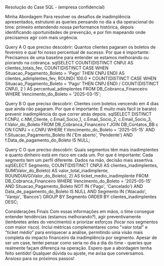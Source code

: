 Resolução do Case SQL - (empresa confidencial)

Minha Abordagem
Para resolver os desafios de inadimplência apresentados, estruturei as queries pensando no dia a dia operacional do time: primeiro entendendo nossa performance histórica, depois identificando oportunidades de prevenção, e por fim mapeando onde precisamos agir com mais urgência.

Query A
O que preciso descobrir:
Quantos clientes pagaram os boletos de fevereiro e qual foi nosso percentual de sucesso.
Por que é importante:
Precisamos de uma baseline para entender se estamos melhorando ou piorando na cobrança.
sqlSELECT
    COUNT(DISTINCT CNPJ) AS clientes_totais_fev,
    COUNT(DISTINCT CASE
        WHEN Situacao_Pagamento_Boleto = 'Pago'
        THEN CNPJ
    END) AS clientes_adimplentes_fev,
    ROUND(
        100.0 * COUNT(DISTINCT CASE
            WHEN Situacao_Pagamento_Boleto = 'Pago'
            THEN CNPJ
        END) / COUNT(DISTINCT CNPJ), 2
    ) AS percentual_adimplentes
FROM DB_Cobranca_Financeiro
WHERE Vencimento_do_Boleto = '2025-03-15';

Query B
O que preciso descobrir:
Clientes com boletos vencendo em 4 dias que ainda não pagaram.
Por que é importante:
É muito mais fácil (e barato) prevenir inadimplência do que correr atrás depois.
sqlSELECT DISTINCT
    f.CNPJ,
    c.NM_Cliente,
    c.Email_Socio_1,
    c.Email_Socio_2,
    c.Email_Socio_3,
    f.Valor_do_Boleto
FROM DB_Cobranca_Financeiro f
JOIN DB_Contatos_BB c ON f.CNPJ = c.CNPJ
WHERE f.Vencimento_do_Boleto = '2025-05-15'
    AND f.Situacao_Pagamento_Boleto IN ('Em aberto', 'Pendente')
    AND f.Data_de_pagamento_do_Boleto IS NULL;

Query C
O que preciso descobrir:
Quais segmentos têm mais inadimplentes e quanto dinheiro está em risco em cada um.
Por que é importante:
Cada segmento tem um perfil diferente. Dados na mão, decisão mais assertiva.
sqlSELECT
    Segmento,
    COUNT(DISTINCT CNPJ) AS clientes_inadimplentes,
    SUM(Valor_do_Boleto) AS valor_total_inadimplente,
    ROUND(AVG(Valor_do_Boleto), 2) AS ticket_medio_inadimplente
FROM DB_Cobranca_Financeiro
WHERE Vencimento_do_Boleto = '2025-05-15'
    AND Situacao_Pagamento_Boleto NOT IN ('Pago', 'Cancelado')
    AND Data_de_pagamento_do_Boleto IS NULL
    AND Segmento IN ('Atacado', 'Varejo', 'Bancos')
GROUP BY Segmento
ORDER BY clientes_inadimplentes DESC;

Considerações Finais
Com essas informações em mãos, o time consegue entender tendências (estamos melhorando?), agir preventivamente (lembretes antes do vencimento) e priorizar esforços (focar nos segmentos com maior risco).
Incluí métricas complementares como "valor total" e "ticket médio" para enriquecer a análise, permitindo uma visão mais completa do impacto financeiro da inadimplência por segmento.
Apesar de ser um case, tentei pensar como seria no dia a dia do time - queries que realmente façam diferença na operação. Espero que a abordagem tenha feito sentido! Qualquer dúvida ou ajuste, me avisa que conversamos. Ansioso para os próximos passos!
